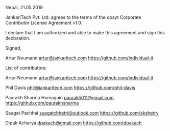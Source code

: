 Nepal, 21.05.2019

JankariTech Pvt. Ltd. agrees to the terms of the dosyt Corporate Contributor License
Agreement v1.0.

I declare that I am authorized and able to make this agreement and sign this
declaration.

Signed,

Artur Neumann artur@jankaritech.com https://github.com/individual-it

List of contributors:

Artur Neumann artur@jankaritech.com https://github.com/individual-it

Phil Davis phil@jankaritech.com https://github.com/phil-davis

Paurakh Sharma Humagain paurakh011@gmail.com https://github.com/paurakhsharma

Saugat Pachhai suagatchhetri@outlook.com https://github.com/skshetry

Dipak Acharya dpakach@gmail.com https://github.com/dpakach
